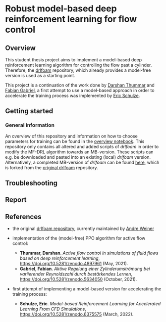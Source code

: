# Robust model-based deep reinforcement learning for flow control

## Overview
This student thesis project aims to implement a model-based deep reinforcement learning algorithm for controlling the
flow past a cylinder. Therefore, the [drlfoam](https://github.com/OFDataCommittee/drlfoam) repository, which already 
provides a model-free version is used as a starting point.

This project is a continuation of the work done by [Darshan Thummar](https://github.com/darshan315/flow_past_cylinder_by_DRL) and
[Fabian Gabriel](https://github.com/FabianGabriel/Active_flow_control_past_cylinder_using_DRL), a first attempt to use a model-based
approach in order to accelerate the training process was implemented by [Eric Schulze](https://github.com/ErikSchulze1796/Active_flow_control_past_cylinder_using_DRL).

## Getting started
### General information
An overview of this repository and information on how to choose parameters for training can be found in the
[overview notebook](https://github.com/JanisGeise/robust_MB_DRL_for_flow_control/blob/main/overview.ipynb). This 
repository only contains all altered and added scripts of *drlfoam* in order to modify the MF-DRL algorithm towards an
MB-version. These scripts can e.g. be downloaded and pasted into an existing (local) *drlfoam* version. Alternatively, a
completed MB-version of *drlfoam* can be found [here](https://github.com/JanisGeise/drlfoam), which is forked from the
[original drlfoam](https://github.com/OFDataCommittee/drlfoam) repository.

## Troubleshooting

## Report

## References
- the original [drlfoam repository](https://github.com/OFDataCommittee/drlfoam), currently maintained by
  [Andre Weiner](https://github.com/AndreWeiner)
- implementation of the (model-free) PPO algorithm for active flow control:
  * **Thummar, Darshan**. *Active flow control in simulations of fluid flows based on deep reinforcement learning*,
  https://doi.org/10.5281/zenodo.4897961 (May, 2021).
  * **Gabriel, Fabian**. *Aktive Regelung einer Zylinderumströmung bei variierender Reynoldszahl durch bestärkendes Lernen*,
  https://doi.org/10.5281/zenodo.5634050 (October, 2021).

- first attempt of implementing a model-based version for accelerating the training process:
  * **Schulze, Eric**. *Model-based Reinforcement Learning for Accelerated Learning From CFD Simulations*,
  https://doi.org/10.5281/zenodo.6375575 (March, 2022).
